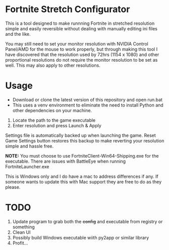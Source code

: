 # Fortnite Stretch Configurator
This is a tool designed to make runnning Fortnite in stretched resolution simple and easily reversible without dealing with manually editing ini files and the like.

You may still need to set your monitor resolution with NVIDIA Control Panel/AMD for the mouse to work properly, but through making this tool I have discovered that the resolution used by 72hrs (1154 x 1080) and other proportional resolutions do not require the monitor resolution to be set as well. This may also apply to other resolutions.

# **Usage**
- Download or clone the latest version of this repository and open run.bat
- This uses a venv environment to eliminate the need to install Python and other dependencies on your machine.

1. Locate the path to the game executable
2. Enter resolution and press Launch & Apply

Settings file is automatically backed up when launching the game. Reset Game Settings button restores this backup to make reverting your resolution simple and hassle free.

**NOTE:** You must choose to use FortniteClient-Win64-Shipping.exe for the executable. There are issues with BattleEye when running FortniteLauncher.exe

This is Windows only and I do have a mac to address differences if any. If someone wants to update this with Mac support they are free to do as they please.

# TODO
1. Update program to grab both the ~~config~~ and executable from registry or something
2. Clean UI
3. Possibly build Windows executable wiith py2app or similar library
4. Profit...
